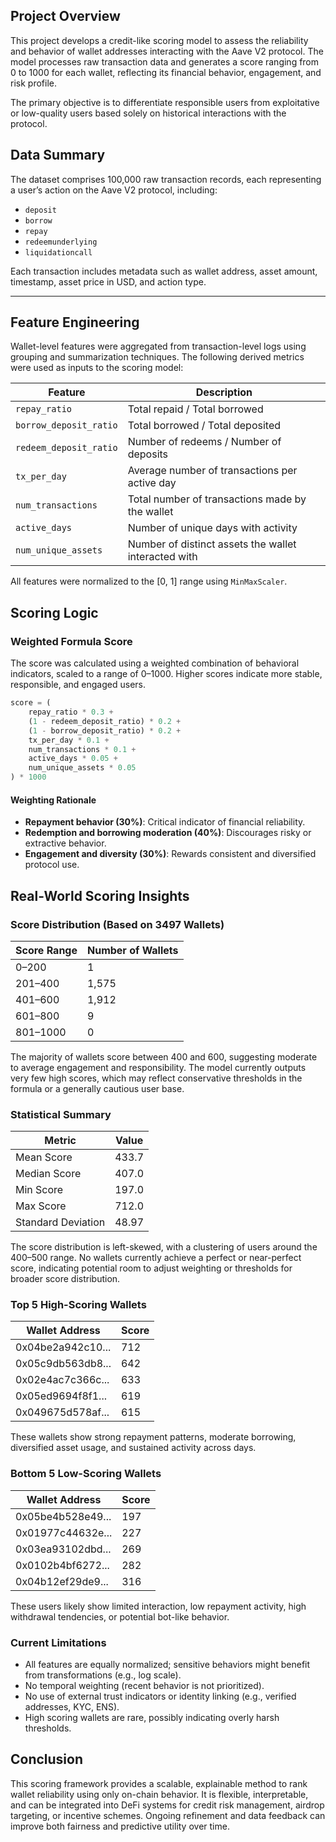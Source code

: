 
## Project Overview

This project develops a credit-like scoring model to assess the reliability and behavior of wallet addresses interacting with the Aave V2 protocol. The model processes raw transaction data and generates a score ranging from 0 to 1000 for each wallet, reflecting its financial behavior, engagement, and risk profile.

The primary objective is to differentiate responsible users from exploitative or low-quality users based solely on historical interactions with the protocol.


## Data Summary

The dataset comprises 100,000 raw transaction records, each representing a user’s action on the Aave V2 protocol, including:

* `deposit`
* `borrow`
* `repay`
* `redeemunderlying`
* `liquidationcall`

Each transaction includes metadata such as wallet address, asset amount, timestamp, asset price in USD, and action type.

---

## Feature Engineering

Wallet-level features were aggregated from transaction-level logs using grouping and summarization techniques. The following derived metrics were used as inputs to the scoring model:

| Feature                | Description                                          |
| ---------------------- | ---------------------------------------------------- |
| `repay_ratio`          | Total repaid / Total borrowed                        |
| `borrow_deposit_ratio` | Total borrowed / Total deposited                     |
| `redeem_deposit_ratio` | Number of redeems / Number of deposits               |
| `tx_per_day`           | Average number of transactions per active day        |
| `num_transactions`     | Total number of transactions made by the wallet      |
| `active_days`          | Number of unique days with activity                  |
| `num_unique_assets`    | Number of distinct assets the wallet interacted with |

All features were normalized to the \[0, 1] range using `MinMaxScaler`.



## Scoring Logic

### Weighted Formula Score

The score was calculated using a weighted combination of behavioral indicators, scaled to a range of 0–1000. Higher scores indicate more stable, responsible, and engaged users.

```python
score = (
    repay_ratio * 0.3 +
    (1 - redeem_deposit_ratio) * 0.2 +
    (1 - borrow_deposit_ratio) * 0.2 +
    tx_per_day * 0.1 +
    num_transactions * 0.1 +
    active_days * 0.05 +
    num_unique_assets * 0.05
) * 1000
```

#### Weighting Rationale

* **Repayment behavior (30%)**: Critical indicator of financial reliability.
* **Redemption and borrowing moderation (40%)**: Discourages risky or extractive behavior.
* **Engagement and diversity (30%)**: Rewards consistent and diversified protocol use.



## Real-World Scoring Insights

### Score Distribution (Based on 3497 Wallets)

| Score Range | Number of Wallets |
| ----------- | ----------------- |
| 0–200       | 1                 |
| 201–400     | 1,575             |
| 401–600     | 1,912             |
| 601–800     | 9                 |
| 801–1000    | 0                 |

The majority of wallets score between 400 and 600, suggesting moderate to average engagement and responsibility. The model currently outputs very few high scores, which may reflect conservative thresholds in the formula or a generally cautious user base.



### Statistical Summary

| Metric             | Value |
| ------------------ | ----- |
| Mean Score         | 433.7 |
| Median Score       | 407.0 |
| Min Score          | 197.0 |
| Max Score          | 712.0 |
| Standard Deviation | 48.97 |

The score distribution is left-skewed, with a clustering of users around the 400–500 range. No wallets currently achieve a perfect or near-perfect score, indicating potential room to adjust weighting or thresholds for broader score distribution.



### Top 5 High-Scoring Wallets

| Wallet Address    | Score |
| ----------------- | ----- |
| 0x04be2a942c10... | 712   |
| 0x05c9db563db8... | 642   |
| 0x02e4ac7c366c... | 633   |
| 0x05ed9694f8f1... | 619   |
| 0x049675d578af... | 615   |

These wallets show strong repayment patterns, moderate borrowing, diversified asset usage, and sustained activity across days.



### Bottom 5 Low-Scoring Wallets

| Wallet Address    | Score |
| ----------------- | ----- |
| 0x05be4b528e49... | 197   |
| 0x01977c44632e... | 227   |
| 0x03ea93102dbd... | 269   |
| 0x0102b4bf6272... | 282   |
| 0x04b12ef29de9... | 316   |

These users likely show limited interaction, low repayment activity, high withdrawal tendencies, or potential bot-like behavior.


### Current Limitations

* All features are equally normalized; sensitive behaviors might benefit from transformations (e.g., log scale).
* No temporal weighting (recent behavior is not prioritized).
* No use of external trust indicators or identity linking (e.g., verified addresses, KYC, ENS).
* High scoring wallets are rare, possibly indicating overly harsh thresholds.


## Conclusion

This scoring framework provides a scalable, explainable method to rank wallet reliability using only on-chain behavior. It is flexible, interpretable, and can be integrated into DeFi systems for credit risk management, airdrop targeting, or incentive schemes. Ongoing refinement and data feedback can improve both fairness and predictive utility over time.

